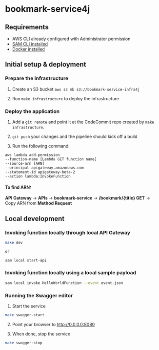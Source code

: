 
# bookmark-service4j

## Requirements

* AWS CLI already configured with Administrator permission
* [SAM CLI installed](https://github.com/awslabs/aws-sam-cli)
* [Docker installed](https://www.docker.com/community-edition)


## Initial setup & deployment

### Prepare the infrastructure

1. Create an S3 bucket
`aws s3 mb s3://bookmark-service-infra4j`

2. Run `make infrastructure` to deploy the infrastructure

### Deploy the application

1. Add a `git remote` and point it at the CodeCommit repo created by `make infrastructure`.

2. `git push` your changes and the pipeline should kick off a build

4. Run the following command:
```
aws lambda add-permission
--function-name [Lambda GET function name]
--source-arn [ARN]
--principal apigateway.amazonaws.com
--statement-id apigateway-beta-2
--action lambda:InvokeFunction
```

#### To find ARN:
**API Gateway** -> **APIs** -> **bookmark-service** -> **/bookmark/{title} GET** -> Copy ARN from **Method Request**

## Local development

### Invoking function locally through local API Gateway

```bash
make dev

or

sam local start-api
```

### Invoking function locally using a local sample payload

```bash
sam local invoke HelloWorldFunction --event event.json
```

### Running the Swagger editor

1. Start the service
```bash
make swagger-start
```

2. Point your browser to http://0.0.0.0:8080

3. When done, stop the service
```bash
make swagger-stop
```
